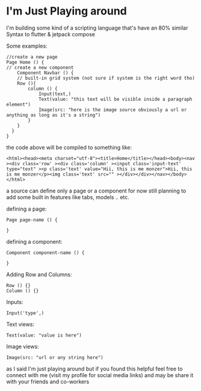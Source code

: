 ﻿# I'm Just Playing around

I'm building some kind of a scripting language that's have an 80% similar Syntax to flutter & jetpack compose

Some examples:

    //create a new page
    Page Home () {
    // create a new component 
    	Component Navbar () {
    	// built-in grid system (not sure if system is the right word tho)
    	Row (){
	    	column () {
		    	Input(text,)
		    	Text(value: "this text will be visible inside a paragraph element")
		    	Image(src: "here is the image source obviously a url or anything as long as it's a string")
	    	}
    	}
      }
    }

the code above will be compiled to something like:

    <html><head><meta charset="utf-8"><title>Home</title></head><body><nav ><div class='row' ><div class='column' ><input class='input-text' type="text" ><p class='text' value="Hii, this is me monzer">Hii, this is me monzer</p><img class='text' src="" ></div></div></nav></body></html>

a source can define only a page or a component for now still planning to add some built in features like tabs, models .. etc.

defining a page:

    Page page-name () {
    
    }

defining a component:

    Component component-name () {
    
    }

Adding Row and Columns:

    Row () {}
    Column () {}

Inputs:

    Input('type',)

Text views:

    Text(value: "value is here")

Image views: 

    Image(src: "url or any string here")


as I said I'm just playing around but if you found this helpful feel free to connect with me (visit my profile for social media links)
and may be share it with your friends and co-workers
